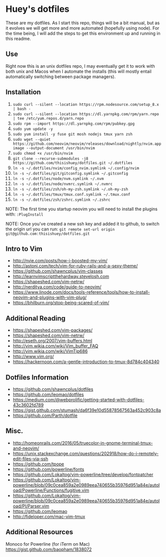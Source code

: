 # Huey's dotfiles
These are my dotfiles. As I start this repo, things will be a bit manual, but as it evolves we will get more and more automated (hopefully using node). For the time being, I will add the steps to get this environment up and running in this readme.

## Use
Right now this is an unix dotfiles repo, I may eventually get it to work with both unix and Macos when I automate the installs (this will mostly entail automatically switching between package managers).

## Installation
1. `sudo curl --silent --location https://rpm.nodesource.com/setup_8.x | bash -`
1. `sudo curl --silent --location https://dl.yarnpkg.com/rpm/yarn.repo | tee /etc/yum.repos.d/yarn.repo`
1. `sudo rpm --import https://dl.yarnpkg.com/rpm/pubkey.gpg`
1. `sudo yum update -y`
1. `sudo yum install -y fuse git mosh nodejs tmux yarn zsh`
1. `sudo wget --quiet https://github.com/neovim/neovim/releases/download/nightly/nvim.appimage --output-document /usr/bin/nvim`
1. `sudo chmod +x /usr/bin/nvim`
1. `git clone --recurse-submodules -j8 https://github.com/thisishuey/dotfiles.git ~/.dotfiles`
1. `ln -s ~/.dotfiles/nvim/config_nvim.symlink ~/.config/nvim`
1. `ln -s ~/.dotfiles/git/gitconfig.symlink ~/.gitconfig`
1. `ln -s ~/.dotfiles/node/nvm.symlink ~/.nvm`
1. `ln -s ~/.dotfiles/node/nvmrc.symlink ~/.nvmrc`
1. `ln -s ~/.dotfiles/zsh/oh-my-zsh.symlink ~/.oh-my-zsh`
1. `ln -s ~/.dotfiles/tmux/tmux.conf.symlink ~/.tmux.conf`
1. `ln -s ~/.dotfiles/zsh/zshrc.symlink ~/.zshrc`

NOTE: The first time you startup neovim you will need to install the plugins with:
`:PlugInstall`

NOTE: Once you've created a new ssh key and added it to github, to switch the origin url you can run:
`git remote set-url origin git@github.com:thisishuey/dotfiles.git`

## Intro to Vim
* http://nvie.com/posts/how-i-boosted-my-vim/
* http://astonj.com/tech/vim-for-ruby-rails-and-a-sexy-theme/
* https://github.com/shawncplus/vim-classes
* http://learnvimscriptthehardway.stevelosh.com
* https://shapeshed.com/vim-netrw/
* http://nerditya.com/code/guide-to-neovim/
* https://www.linode.com/docs/tools-reference/tools/how-to-install-neovim-and-plugins-with-vim-plug/
* https://bhilburn.org/stop-being-scared-of-vim/

## Additional Reading
* https://shapeshed.com/vim-packages/
* https://shapeshed.com/vim-netrw/
* http://eseth.org/2007/vim-buffers.html
* http://vim.wikia.com/wiki/Vim_buffer_FAQ
* http://vim.wikia.com/wiki/VimTip686
* http://www.vim.org/
* https://hackernoon.com/a-gentle-introduction-to-tmux-8d784c404340

## Dotfiles Information
* https://github.com/shawncplus/dotfiles
* https://github.com/leomao/dotfiles
* https://medium.com/@webprolific/getting-started-with-dotfiles-43c3602fd789
* https://gist.github.com/stumash/da6f39e10d55878567563a452c903c8a
* https://github.com/Parth/dotfile

## Misc.
* http://homeonrails.com/2016/05/truecolor-in-gnome-terminal-tmux-and-neovim/
* https://unix.stackexchange.com/questions/202918/how-do-i-remotely-edit-files-via-ssh
* https://github.com/tpope
* https://github.com/powerline/fonts
* https://github.com/Lokaltog/vim-powerline/tree/develop/fontpatcher
* https://github.com/Lokaltog/vim-powerline/blob/09c0cea859a2e0989eea740655b35976d951a84e/autoload/Powerline/Functions/fugitive.vim
* https://github.com/Lokaltog/vim-powerline/blob/09c0cea859a2e0989eea740655b35976d951a84e/autoload/Pl/Parser.vim
* https://github.com/leomao
* http://fideloper.com/mac-vim-tmux

## Additional Resources
Monoco for Powerline (for iTerm on Mac) https://gist.github.com/baopham/1838072

